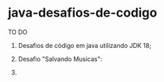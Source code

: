 # java-desafios-de-codigo

TO DO


1. Desafios de código em java utilizando JDK 18;
2. Desafio "Salvando Musicas":

3. 
 
